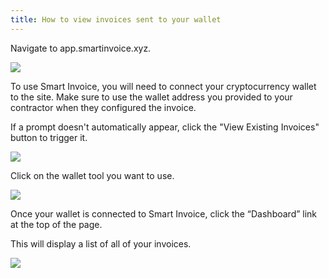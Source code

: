 ```yaml
---
title: How to view invoices sent to your wallet
---
```


Navigate to app.smartinvoice.xyz.

<img src="/screenshots/smart-invoice-welcome-screen.png" />

To use Smart Invoice, you will need to connect your cryptocurrency wallet to the site. Make sure to use the wallet address you provided to your contractor when they configured the invoice.

If a prompt doesn't automatically appear, click the "View Existing Invoices" button to trigger it.

<img src="/screenshots/connect-your-wallet-2.png" />

Click on the wallet tool you want to use.

<img src="/screenshots/connect-your-wallet-1.png" />

Once your wallet is connected to Smart Invoice, click the “Dashboard” link at the top of the page.

This will display a list of all of your invoices.

<img src="/screenshots/smart-invoice-manage-invoice.png" />